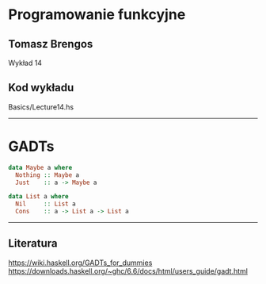 # Programowanie funkcyjne

## Tomasz Brengos

Wykład 14


## Kod wykładu

Basics/Lecture14.hs

---

# GADTs

```haskell
data Maybe a where
  Nothing :: Maybe a
  Just    :: a -> Maybe a

data List a where
  Nil     :: List a
  Cons    :: a -> List a -> List a
```
---

## Literatura
https://wiki.haskell.org/GADTs_for_dummies
https://downloads.haskell.org/~ghc/6.6/docs/html/users_guide/gadt.html
